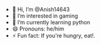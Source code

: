 - 👋 Hi, I’m @Anish14643
- 👀 I’m interested in gaming
- 🌱 I’m currently learning python
- 😄 Pronouns: he/him
- ⚡ Fun fact: If you're hungry, eat!.

<!---
Anish14643/Anish14643 is a ✨ special ✨ repository because its `README.md` (this file) appears on your GitHub profile.
You can click the Preview link to take a look at your changes.
--->
